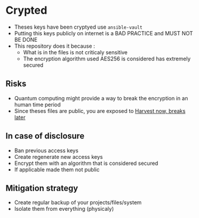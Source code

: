 # Crypted

- Theses keys have been cryptyed use `ansible-vault`
- Putting this keys publicly on internet is a BAD PRACTICE and MUST NOT BE DONE
- This repository does it because :
  - What is in the files is not criticaly sensitive
  - The encryption algorithm used AES256 is considered has extremely secured

## Risks

- Quantum computing might provide a way to break the encryption in an human time period
- Since theses files are public, you are exposed to [Harvest now, breaks later](https://en.wikipedia.org/wiki/Harvest_now,_decrypt_later)

## In case of disclosure

- Ban previous access keys
- Create regenerate new access keys
- Encrypt them with an algorithm that is considered secured
- If applicable made them not public

## Mitigation strategy

- Create regular backup of your projects/files/system
- Isolate them from everything (physicaly)
